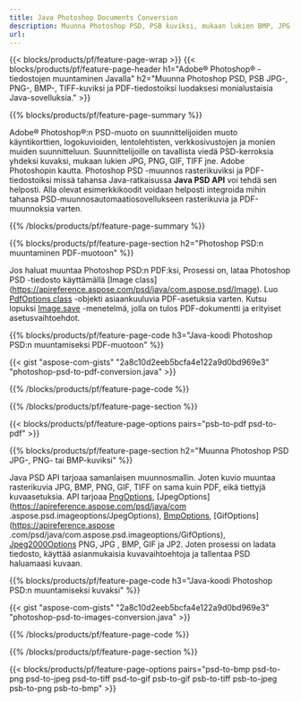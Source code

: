 ```yaml
---
title: Java Photoshop Documents Conversion
description: Muunna Photoshop PSD, PSB kuviksi, mukaan lukien BMP, JPG, PNG, TIFF ja PDF Java-kirjaston kautta.
url: 
---
```


{{< blocks/products/pf/feature-page-wrap >}}
{{< blocks/products/pf/feature-page-header h1="Adobe® Photoshop® -tiedostojen muuntaminen Javalla" h2="Muunna Photoshop PSD, PSB JPG-, PNG-, BMP-, TIFF-kuviksi ja PDF-tiedostoiksi luodaksesi monialustaisia ​​Java-sovelluksia." >}}

{{% blocks/products/pf/feature-page-summary %}}

Adobe® Photoshop®:n PSD-muoto on suunnittelijoiden muoto käyntikorttien, logokuvioiden, lentolehtisten, verkkosivustojen ja monien muiden suunnitteluun. Suunnittelijoille on tavallista viedä PSD-kerroksia yhdeksi kuvaksi, mukaan lukien JPG, PNG, GIF, TIFF jne. Adobe Photoshopin kautta. Photoshop PSD -muunnos rasterikuviksi ja PDF-tiedostoiksi missä tahansa Java-ratkaisussa **Java PSD API** voi tehdä sen helposti. Alla olevat esimerkkikoodit voidaan helposti integroida mihin tahansa PSD-muunnosautomaatiosovellukseen rasterikuvia ja PDF-muunnoksia varten.

{{% /blocks/products/pf/feature-page-summary  %}}

{{% blocks/products/pf/feature-page-section  h2="Photoshop PSD:n muuntaminen PDF-muotoon" %}}

Jos haluat muuntaa Photoshop PSD:n PDF:ksi, Prosessi on, lataa Photoshop PSD -tiedosto käyttämällä [Image class] (https://apireference.aspose.com/psd/java/com.aspose.psd/Image). Luo [PdfOptions class](https://apireference.aspose.com/psd/java/com.aspose.psd.imageoptions/PdfOptions) -objekti asiaankuuluvia PDF-asetuksia varten. Kutsu lopuksi [Image.save](https://apireference.aspose.com/psd/java/com.aspose.psd/Image#save-java.lang.String-com.aspose.psd.ImageOptionsBase-) -menetelmä, jolla on tulos PDF-dokumentti ja erityiset asetusvaihtoehdot.

{{% blocks/products/pf/feature-page-code h3="Java-koodi Photoshop PSD:n muuntamiseksi PDF-muotoon" %}}

{{< gist "aspose-com-gists" "2a8c10d2eeb5bcfa4e122a9d0bd969e3" "photoshop-psd-to-pdf-conversion.java" >}}

{{% /blocks/products/pf/feature-page-code  %}}

{{% /blocks/products/pf/feature-page-section %}}

{{< blocks/products/pf/feature-page-options pairs="psb-to-pdf psd-to-pdf" >}}

{{% blocks/products/pf/feature-page-section  h2="Muunna Photoshop PSD JPG-, PNG- tai BMP-kuviksi" %}}

Java PSD API tarjoaa samanlaisen muunnosmallin. Joten kuvio muuntaa rasterikuvia JPG, BMP, PNG, GIF, TIFF on sama kuin PDF, eikä tiettyjä kuvaasetuksia. API tarjoaa [PngOptions](https://apireference.aspose.com/psd/java/com.aspose.psd.imageoptions/PngOptions), [JpegOptions](https://apireference.aspose.com/psd/java/com .aspose.psd.imageoptions/JpegOptions), [BmpOptions](https://apireference.aspose.com/psd/java/com.aspose.psd.imageoptions/BmpOptions), [GifOptions](https://apireference.aspose .com/psd/java/com.aspose.psd.imageoptions/GifOptions), [Jpeg2000Options](https://apireference.aspose.com/psd/java/com.aspose.psd.imageoptions/Jpeg2000Options) PNG, JPG , BMP, GIF ja JP2. Joten prosessi on ladata tiedosto, käyttää asianmukaisia ​​kuvavaihtoehtoja ja tallentaa PSD haluamaasi kuvaan.

{{% blocks/products/pf/feature-page-code h3="Java-koodi Photoshop PSD:n muuntamiseksi kuvaksi" %}}

{{< gist "aspose-com-gists" "2a8c10d2eeb5bcfa4e122a9d0bd969e3" "photoshop-psd-to-images-conversion.java" >}}

{{% /blocks/products/pf/feature-page-code  %}}

{{% /blocks/products/pf/feature-page-section %}}

{{< blocks/products/pf/feature-page-options pairs="psd-to-bmp psd-to-png psd-to-jpeg psd-to-tiff psd-to-gif psb-to-gif psb-to-tiff psb-to-jpeg psb-to-png psb-to-bmp" >}}
